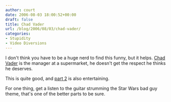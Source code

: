 ```yaml
---
author: court
date: 2006-08-03 18:00:52+00:00
draft: false
title: Chad Vader
url: /blog/2006/08/03/chad-vader/
categories:
- Stupidity
- Video Diversions
---
```


I don't think you have to be a huge nerd to find this funny, but it helps.  [Chad Vader](http://www.youtube.com/watch?v=3CiW838wNiM) is the manager at a supermarket, he doesn't get the respect he thinks he deserves.

This is quite good, and [part 2](http://www.youtube.com/watch?v=AC29Nhc_kes) is also entertaining.

For one thing, get a listen to the guitar strumming the Star Wars bad guy theme, that's one of the better parts to be sure.
